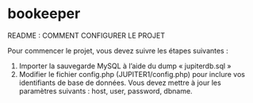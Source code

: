 # bookeeper
README : COMMENT CONFIGURER LE PROJET

Pour commencer le projet, vous devez suivre les étapes suivantes : 
1. Importer la sauvegarde MySQL à l’aide du dump « jupiterdb.sql »
2. Modifier le fichier config.php (JUPITER1/config.php) pour inclure vos identifiants de base de données. Vous devez mettre à jour les paramètres suivants : host, user, password, dbname.
